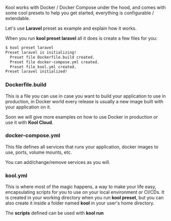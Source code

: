 Kool works with Docker / Docker Compose under the hood, and comes with some cool presets to help you get started, everything is configurable / extendable.

Let's use **Laravel** preset as example and explain how it works.

When you run **kool preset laravel** all it does is create a few files for you:

```bash
$ kool preset laravel
Preset laravel is initializing!
  Preset file Dockerfile.build created.
  Preset file docker-compose.yml created.
  Preset file kool.yml created.
Preset laravel initialized!
```

### Dockerfile.build

This is a file you can use in case you want to build your application to use in production, in Docker world every release is usually a new image built with your application on it.

Soon we will give more examples on how to use Docker in production or use it with **Kool Cloud**.

### docker-compose.yml

This file defines all services that runs your application, docker images to use, ports, volume mounts, etc.

You can add/change/remove services as you will.

### kool.yml

This is where most of the magic happens, a way to make your life easy, encapsulating scripts for you to use on your local environment or CI/CDs. It is created in your working directory when you run **kool preset**, but you can also create it inside a folder named **kool** in your user's home directory.

The **scripts** defined can be used with **kool run <script>** command.

kool.yml:
```yaml
scripts:
  artisan: kool exec app php artisan

  setup:
    - kool start
    - kool run artisan key:generate
```

Usage:
```bash
kool run artisan tinker
```

You can pass in after kool run any options or arguments you wish to pass down the encapsulated command.

#### Arguments to kool run <script>

Single commands like **artisan** are kind of aliases, so anything you input will be forwarded to the actual command, so if you run: **kool run artisan key:generate** it will basically translate into: **kool exec app php artisan key:generate**.

Multiple commands like **setup** will not forward your input, so **kool run setup something** will run every script and **something** will be ignored.

#### What kind of commands can be encasulated on `kool.yml`

This is not meant only for `kool` commands, you can add any type commands as you usually run them in your shell like `cat`, `cp`, `mv`, etc.

There is just one caveat we need to be aware of - the commands within a script on `kool.yml` are parsed and executed by `kool` and not in a general `bash` context, so you **cannot** directly use bash script structures like `if []; then fi`. In case you need something for that effect, you should use a `kool docker <some bash image> bash -c ""` which then parses any bash script you need.

#### Input and output redirects on `kool.yml`

Although the previous notice about commands within a script at `kool.yml` is not straight out a bash script, we do support some bash helping syntax like input and output redirects.

So you are totally able to do things like:

kool.yml
```yaml
scripts:
  # performing input injection from files
  import-db: kool docker mysql:8 -h$DB_HOST -u$DB_USER -p $DB_NAME < path/to/some/file.sql

  # redirecting standard output to a file
  write-output: echo "writing something" > output.txt

  # redirecting standard output to a file in append mode
  append-output: echo "something else in a new line" >> output.txt
```

Again, of course the syntax is not as flexible as you would have in straight out `bash`, please notice:

- The redirect key must be a single argument (not glued to the other arguments).
    - Correct: `write: echo "something" > output`
    - Wrong: `write: echo "something">output`
- When performing a redirect, the last argument after the redirect key must be a single file destination.

Hope you enjoy this feature! Take a look at the presets which already contain good examples of `kool.yml` files ready to be used in a handlful of different stacks. In case you need help yo create your own based on your needs make sure to ask for help on Github.
